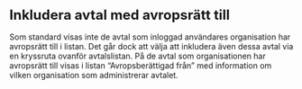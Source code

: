 <style> 
h1 { font-size:24px; } 
h2 { font-size:22px; } 
h3 { font-size:20px; } 
h4 { font-size:18px; } 
h5 { font-size:16px; }  
table th { font-size:14px !important; text-align:left !important; }
table td { font-size:14px !important; text-align:left !important; }
</style>

# Inkludera avtal med avropsrätt till

Som standard visas inte de avtal som inloggad användares organisation har avropsrätt till i listan. Det går dock att välja att inkludera även dessa avtal via en kryssruta ovanför avtalslistan. På de avtal som organisationen har avropsrätt till visas i listan “Avropsberättigad från” med information om vilken organisation som administrerar avtalet.

















